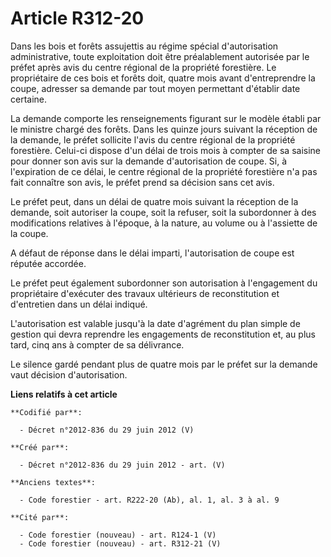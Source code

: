 # Article R312-20

Dans les bois et forêts assujettis au régime spécial d'autorisation administrative, toute exploitation doit être
préalablement autorisée par le préfet après avis du centre régional de la propriété forestière. Le propriétaire de ces bois
et forêts doit, quatre mois avant d'entreprendre la coupe, adresser sa demande par tout moyen permettant d'établir date
certaine.

La demande comporte les renseignements figurant sur le modèle établi par le ministre chargé des forêts. Dans les quinze jours
suivant la réception de la demande, le préfet sollicite l'avis du centre régional de la propriété forestière. Celui-ci
dispose d'un délai de trois mois à compter de sa saisine pour donner son avis sur la demande d'autorisation de coupe. Si, à
l'expiration de ce délai, le centre régional de la propriété forestière n'a pas fait connaître son avis, le préfet prend sa
décision sans cet avis.

Le préfet peut, dans un délai de quatre mois suivant la réception de la demande, soit autoriser la coupe, soit la refuser,
soit la subordonner à des modifications relatives à l'époque, à la nature, au volume ou à l'assiette de la coupe.

A défaut de réponse dans le délai imparti, l'autorisation de coupe est réputée accordée.

Le préfet peut également subordonner son autorisation à l'engagement du propriétaire d'exécuter des travaux ultérieurs de
reconstitution et d'entretien dans un délai indiqué.

L'autorisation est valable jusqu'à la date d'agrément du plan simple de gestion qui devra reprendre les engagements de
reconstitution et, au plus tard, cinq ans à compter de sa délivrance.

Le silence gardé pendant plus de quatre mois par le préfet sur la demande vaut décision d'autorisation.

**Liens relatifs à cet article**

	**Codifié par**:

	  - Décret n°2012-836 du 29 juin 2012 (V)

	**Créé par**:

	  - Décret n°2012-836 du 29 juin 2012 - art. (V)

	**Anciens textes**:

	  - Code forestier - art. R222-20 (Ab), al. 1, al. 3 à al. 9

	**Cité par**:

	  - Code forestier (nouveau) - art. R124-1 (V)
	  - Code forestier (nouveau) - art. R312-21 (V)
